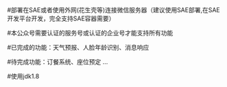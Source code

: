 ﻿#部署在SAE或者使用外网(花生壳等)连接微信服务器（建议使用SAE部署,在SAE开发平台开发，完全支持SAE容器需要）

#本公众号需要认证的服务号或认证的企业号才能支持所有功能

#已完成的功能：天气预报、人脸年龄识别、消息响应

#待完成功能：订餐系统、座位预定 ...

#使用jdk1.8

